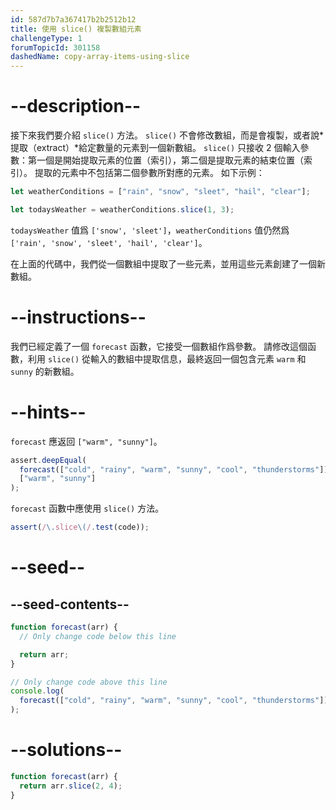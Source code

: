 ```yaml
---
id: 587d7b7a367417b2b2512b12
title: 使用 slice() 複製數組元素
challengeType: 1
forumTopicId: 301158
dashedName: copy-array-items-using-slice
---
```


# --description--

接下來我們要介紹 `slice()` 方法。 `slice()` 不會修改數組，而是會複製，或者說*提取（extract）*給定數量的元素到一個新數組。 `slice()` 只接收 2 個輸入參數：第一個是開始提取元素的位置（索引），第二個是提取元素的結束位置（索引）。 提取的元素中不包括第二個參數所對應的元素。 如下示例：

```js
let weatherConditions = ["rain", "snow", "sleet", "hail", "clear"];

let todaysWeather = weatherConditions.slice(1, 3);
```

`todaysWeather` 值爲 `['snow', 'sleet']`，`weatherConditions` 值仍然爲 `['rain', 'snow', 'sleet', 'hail', 'clear']`。

在上面的代碼中，我們從一個數組中提取了一些元素，並用這些元素創建了一個新數組。

# --instructions--

我們已經定義了一個 `forecast` 函數，它接受一個數組作爲參數。 請修改這個函數，利用 `slice()` 從輸入的數組中提取信息，最終返回一個包含元素 `warm` 和 `sunny` 的新數組。

# --hints--

`forecast` 應返回 `["warm", "sunny"]`。

```js
assert.deepEqual(
  forecast(["cold", "rainy", "warm", "sunny", "cool", "thunderstorms"]),
  ["warm", "sunny"]
);
```

`forecast` 函數中應使用 `slice()` 方法。

```js
assert(/\.slice\(/.test(code));
```

# --seed--

## --seed-contents--

```js
function forecast(arr) {
  // Only change code below this line

  return arr;
}

// Only change code above this line
console.log(
  forecast(["cold", "rainy", "warm", "sunny", "cool", "thunderstorms"])
);
```

# --solutions--

```js
function forecast(arr) {
  return arr.slice(2, 4);
}
```
